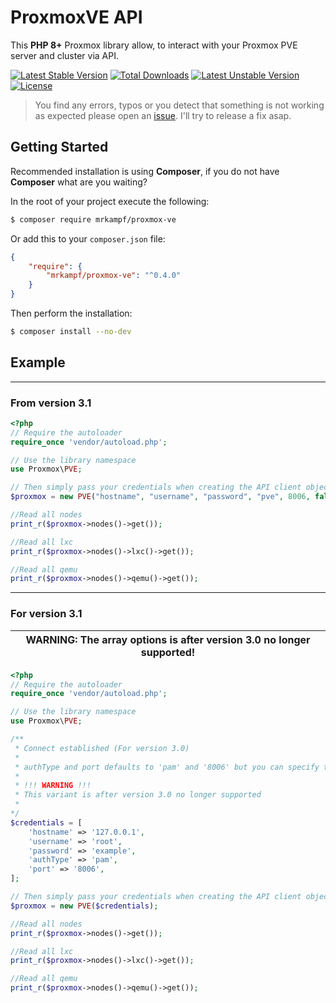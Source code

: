 # ProxmoxVE API
This **PHP 8+** Proxmox library allow, to interact with your Proxmox PVE server and cluster via API.

[![Latest Stable Version](https://poser.pugx.org/mrkampf/proxmox-ve/v/stable)](https://packagist.org/packages/mrkampf/proxmox-ve)
[![Total Downloads](https://poser.pugx.org/mrkampf/proxmox-ve/downloads)](https://packagist.org/packages/mrkampf/proxmox-ve)
[![Latest Unstable Version](https://poser.pugx.org/mrkampf/proxmox-ve/v/unstable)](https://packagist.org/packages/mrkampf/proxmox-ve)
[![License](https://poser.pugx.org/mrkampf/proxmox-ve/license)](https://packagist.org/packages/mrkampf/proxmox-ve)

> You find any errors, typos or you detect that something is not working as expected please open an [issue](https://github.com/MrKampf/proxmoxVE/issues/new). I'll try to release a fix asap.

## Getting Started

Recommended installation is using **Composer**, if you do not have **Composer** what are you waiting?

In the root of your project execute the following:

```sh
$ composer require mrkampf/proxmox-ve
```

Or add this to your `composer.json` file:

```json
{
    "require": {
        "mrkampf/proxmox-ve": "^0.4.0"
    }
}
```

Then perform the installation:
```sh
$ composer install --no-dev
```

## Example

---
### From version 3.1

```php
<?php
// Require the autoloader
require_once 'vendor/autoload.php';

// Use the library namespace
use Proxmox\PVE;

// Then simply pass your credentials when creating the API client object.
$proxmox = new PVE("hostname", "username", "password", "pve", 8006, false);

//Read all nodes
print_r($proxmox->nodes()->get());

//Read all lxc
print_r($proxmox->nodes()->lxc()->get());

//Read all qemu
print_r($proxmox->nodes()->qemu()->get());
```

---
### For version 3.1

| WARNING: The array options is after version 3.0 no longer supported! |
| --- |

```php
<?php
// Require the autoloader
require_once 'vendor/autoload.php';

// Use the library namespace
use Proxmox\PVE;

/**
 * Connect established (For version 3.0) 
 * 
 * authType and port defaults to 'pam' and '8006' but you can specify them like so
 * 
 * !!! WARNING !!!
 * This variant is after version 3.0 no longer supported
 * 
*/
$credentials = [
    'hostname' => '127.0.0.1',
    'username' => 'root',
    'password' => 'example',
    'authType' => 'pam',
    'port' => '8006',
];

// Then simply pass your credentials when creating the API client object.
$proxmox = new PVE($credentials);

//Read all nodes
print_r($proxmox->nodes()->get());

//Read all lxc
print_r($proxmox->nodes()->lxc()->get());

//Read all qemu
print_r($proxmox->nodes()->qemu()->get());
```

[LICENSE]:./LICENSE
[PVE2 API Documentation]:http://pve.proxmox.com/pve-docs/api-viewer/index.html
[ProxmoxVE API]:http://pve.proxmox.com/wiki/Proxmox_VE_API
[Proxmox wiki]:http://pve.proxmox.com/wiki
[Composer]:https://getcomposer.org/
